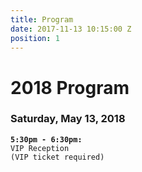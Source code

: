 ```yaml
---
title: Program
date: 2017-11-13 10:15:00 Z
position: 1
---
```


# 2018 Program

### Saturday, May 13, 2018

**`5:30pm - 6:30pm:`**\
`VIP Reception`\
`(VIP ticket required)`